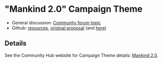 # "Mankind 2.0" Campaign Theme

- General discussion: [Community forum topic](https://community.humanetech.com/t/2785)
- Github: [resources](https://github.com/humanetech-community/awareness-program/tree/master/themes/mankind-2.0), [original proposal](https://github.com/humanetech-community/awareness-program/issues/12) (and [here](https://github.com/humanetech-community/awareness-program/issues/1))

## Details

See the Community Hub website for Campaign Theme details: [Mankind 2.0](https://humanetech.community/awareness-program/campaign-themes/mankind-2.0/).